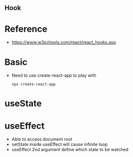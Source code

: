 Hook
-----------------
# Reference 
- https://www.w3schools.com/react/react_hooks.asp

# Basic 
- Need to use create-react-app to play with 
  ```
  npx create-react-app 
  ```

# useState 


# useEffect 
- Able to access document root 
- setState inside useEffect will cause infinite loop 
- useEffect 2nd argument define which state to be watched

